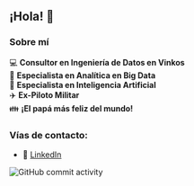 ## ¡Hola! 👋

### Sobre mí

:computer: **Consultor en Ingeniería de Datos en Vinkos**  
:pencil: **Especialista en Analítica en Big Data**  
:pencil: **Especialista en Inteligencia Artificial**  
:airplane: **Ex-Piloto Militar**  
:family: **¡El papá más feliz del mundo!**

### Vías de contacto:
- 💼 [LinkedIn](https://www.linkedin.com/in/jose-israel-perez-732623128/)

![GitHub commit activity](https://img.shields.io/github/commit-activity/m/Perceval840/Perceval840)
